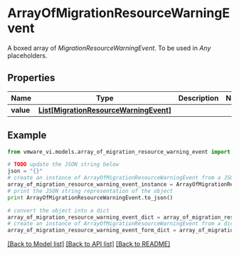 # ArrayOfMigrationResourceWarningEvent

A boxed array of *MigrationResourceWarningEvent*. To be used in *Any* placeholders. 

## Properties
Name | Type | Description | Notes
------------ | ------------- | ------------- | -------------
**value** | [**List[MigrationResourceWarningEvent]**](MigrationResourceWarningEvent.md) |  | 

## Example

```python
from vmware_vi.models.array_of_migration_resource_warning_event import ArrayOfMigrationResourceWarningEvent

# TODO update the JSON string below
json = "{}"
# create an instance of ArrayOfMigrationResourceWarningEvent from a JSON string
array_of_migration_resource_warning_event_instance = ArrayOfMigrationResourceWarningEvent.from_json(json)
# print the JSON string representation of the object
print ArrayOfMigrationResourceWarningEvent.to_json()

# convert the object into a dict
array_of_migration_resource_warning_event_dict = array_of_migration_resource_warning_event_instance.to_dict()
# create an instance of ArrayOfMigrationResourceWarningEvent from a dict
array_of_migration_resource_warning_event_form_dict = array_of_migration_resource_warning_event.from_dict(array_of_migration_resource_warning_event_dict)
```
[[Back to Model list]](../README.md#documentation-for-models) [[Back to API list]](../README.md#documentation-for-api-endpoints) [[Back to README]](../README.md)


